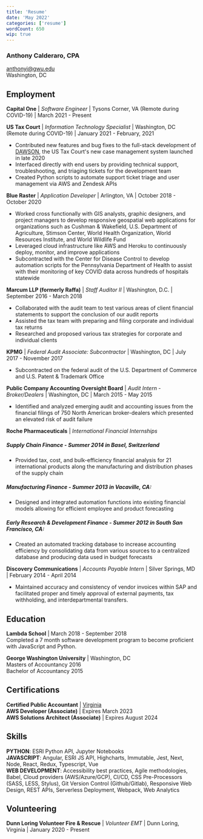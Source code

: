 ```yaml
---
title: 'Resume'
date: 'May 2022'
categories: ['resume']
wordCount: 650
wip: true
---
```


### Anthony Calderaro, CPA 

anthonyj@gwu.edu  
Washington, DC

## Employment
__Capital One__ | _Software Engineer_ | Tysons Corner, VA (Remote during COVID-19) | March 2021 - Present

__US Tax Court__ | _Information Technology Specialist_ | Washington, DC (Remote during COVID-19) | January 2021 - February, 2021  
- Contributed new features and bug fixes to the full-stack development of [DAWSON](https://dawson.ustaxcourt.gov/), the US Tax Court's new case management system launched in late 2020
- Interfaced directly with end users by providing technical support, troubleshooting, and triaging tickets for the development team
- Created Python scripts to automate support ticket triage and user management via AWS and Zendesk APIs  


__Blue Raster__ | _Application Developer_ | Arlington, VA  | October 2018 - October 2020  
- Worked cross functionally with GIS analysts, graphic designers, and project managers to develop responsive geospatial web
applications for organizations such as Cushman & Wakefield, U.S. Department of Agriculture, Stimson Center, World Health Organization, World Resources Institute, and World Wildlife Fund
- Leveraged cloud infrastructure like AWS and Heroku to continuously deploy, monitor, and improve applications
- Subcontracted with the Center for Disease Control to develop automation scripts for the Pennsylvania Department of Health to assist with their monitoring of key COVID data across hundreds of hospitals statewide


__Marcum LLP (formerly Raffa)__ | _Staff Auditor II_ | Washington, D.C. | September 2016 - March 2018  
- Collaborated with the audit team to test various areas of client financial statements to support the conclusion of our audit reports
- Assisted the tax team with preparing and filing corporate and individual tax returns
- Researched and proposed various tax strategies for corporate and individual clients


__KPMG__ | _Federal Audit Associate: Subcontractor_ | Washington, DC | July 2017 - November 2017
- Subcontracted on the federal audit of the U.S. Department of Commerce and U.S. Patent & Trademark Office


__Public Company Accounting Oversight Board__ | _Audit Intern - Broker/Dealers_ | Washington, DC | March 2015 - May 2015
- Identified and analyzed emerging audit and accounting issues from the financial filings of 750 North American broker-dealers which presented an elevated risk of audit failure


__Roche Pharmaceuticals__ | _International Financial Internships_  
##### Supply Chain Finance - Summer 2014 in Basel, Switzerland  
- Provided tax, cost, and bulk-efficiency financial analysis for 21 international products along the manufacturing and distribution phases of the supply chain
##### Manufacturing Finance - Summer 2013 in Vacaville, CA:  
- Designed and integrated automation functions into existing financial models allowing for efficient employee and product forecasting
##### Early Research & Development Finance - Summer 2012 in South San Francisco, CA:  
- Created an automated tracking database to increase accounting efficiency by consolidating data from various sources to a centralized database and producing data used in budget forecasts


__Discovery Communications__ | _Accounts Payable Intern_ | Silver Springs, MD | February 2014 - April 2014
- Maintained accuracy and consistency of vendor invoices within SAP and facilitated proper and timely approval of external payments, tax withholding, and interdepartmental transfers.

## Education
__Lambda School__ | March 2018 - September 2018  
Completed a 7 month software development program to become proficient with JavaScript and Python.

__George Washington University__  | Washington, DC  
  Masters of Accountancy 2016  
  Bachelor of Accountancy 2015

## Certifications
__Certified Public Accountant__  | [Virginia](https://cpaportal.boa.virginia.gov/Verification/)  
__AWS Developer (Associate)__ | Expires March 2023  
__AWS Solutions Architect (Associate)__ | Expires August 2024

## Skills
__PYTHON__: ESRI Python API, Jupyter Notebooks  
__JAVASCRIPT__: Angular, ESRI JS API, Highcharts, Immutable, Jest, Next, Node, React, Redux, Typescript, Vue  
__WEB DEVELOPMENT__: Accessibility best practices, Agile methodologies, Babel, Cloud providers (AWS/Azure/GCP), CI/CD,
CSS Pre-Processors (SASS, LESS, Stylus), Git Version Control (Github/Gitlab), Responsive Web Design, REST APIs, Serverless Deployment, Webpack, Web Analytics

## Volunteering
__Dunn Loring Volunteer Fire & Rescue__ | _Volunteer EMT_ | Dunn Loring, Virginia | January 2020 - Present 